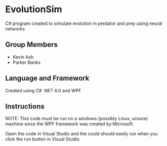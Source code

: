 # EvolutionSim
C# program created to simulate evolution in predator and prey using neural networks

## Group Members
- Kevin Ash
- Parker Banks

## Language and Framework
Created using C# .NET 6.0 and WPF

## Instructions
NOTE: This code must be run on a windows (possibly Linux, unsure) machine since the WPF framework was created by Microsoft.

Open the code in Visual Studio and the could should easily run when you click the run button in Visual Studio.

